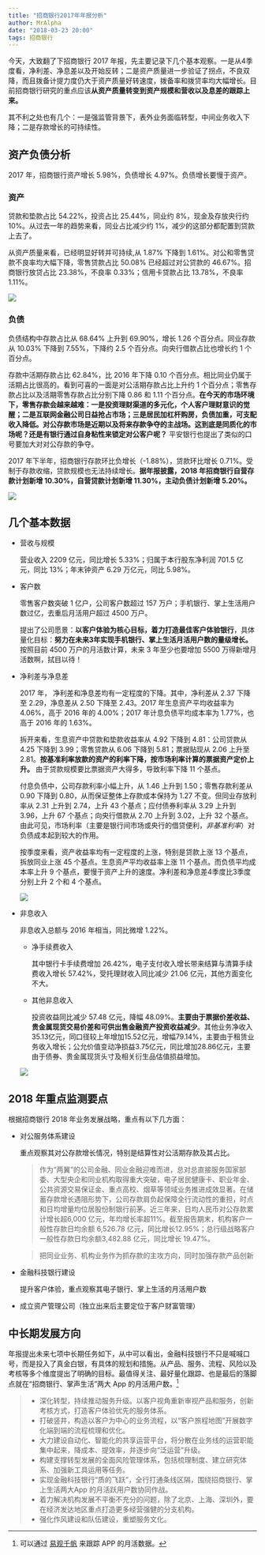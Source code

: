 ```yaml
---
title: "招商银行2017年年报分析"
author: MrAlpha
date: "2018-03-23 20:00"
tags: 招商银行
---
```


今天，大致翻了下招商银行 2017 年报，先主要记录下几个基本观察。一是从4季度看，净利差、净息差以及开始反转；二是资产质量进一步验证了拐点，不良双降，而且拨备计提力度仍大于资产质量好转速度，拨备率和拨贷率均大幅增长。目前招商银行研究的重点应该**从资产质量转变到资产规模和营收以及息差的跟踪上来。**

其不利之处也有几个：一是强监管背景下，表外业务面临转型，中间业务收入下降；二是存款增长的可持续性。

## 资产负债分析

2017 年，招商银行资产增长 5.98%，负债增长 4.97%。负债增长要慢于资产。

### 资产

贷款和垫款占比 54.22%，投资占比 25.44%，同业约 8%，现金及存放央行约 10%。从过去一年的趋势来看，同业占比减少约 1%，减少的这部分都配置到贷款上去了。

从资产质量来看，已经明显好转并可持续,从 1.87% 下降到 1.61%。对公和零售贷款不良率均大幅下降，零售贷款占比 50.08% 已经超过对公贷款的 46.67%。招商银行放贷占比 23.38%，不良率 0.33%；信用卡贷款占比 13.78%，不良率 1.11%。

![](http://7xonmk.com1.z0.glb.clouddn.com/2018-03-24_21-44-22.png)

### 负债

负债结构中存款占比从 68.64% 上升到 69.90%，增长 1.26 个百分点。同业存款从 10.03% 下降到 7.55%，下降约 2.5 个百分点。向央行借款占比也增长约 1 个百分点。

存款中活期存款占比 62.84%，比 2016 年下降 0.10 个百分点。相比同业仍属于活期占比很高的。看到可喜的一面是对公活期存款占比上升约 1 个百分点；零售存款占比以及活期零售存款占比分别下降 0.86 和 1.11 个百分点。**在今天的市场环境下，零售存款会越来越难：一是投资理财渠道的多元化，个人客户理财意识的觉醒；二是互联网金融公司日益抢占市场；三是居民加杠杆购房，负债加重，可支配收入降低。对公存款市场是近期以及将来存款争夺的主战场。这到底是同质化的市场呢？还是有银行通过自身粘性来锁定对公客户呢？** 平安银行也提出了类似的口号要加大对对公存款的争夺。


2017 年下半年，招商银行存款环比负增长（-1.88%），贷款环比增长 0.71%。受制于存款收缩，贷款规模也无法持续增长。**据年报披露，2018 年招商银行自营存款计划新增 10.30%，自营贷款计划新增 11.30%，主动负债计划新增 5.20%。**

![](https://xqimg.imedao.com/1625aba5b9c230643fe55298.png!custom660.jpg)

## 几个基本数据

- 营收与规模

  营业收入 2209 亿元，同比增长 5.33%；归属于本行股东净利润 701.5 亿元，同比 13%；年末钟资产 6.29 万亿元，同比 5.98%。

- 客户数

  零售客户数突破 1 亿户，公司客户数超过 157 万户；手机银行、掌上生活用户数过亿，去重后月活用户超过 4500 万户。

  提出了公司愿景：**以客户体验为核心目标，着力打造最佳客户体验银行**，具体量化目标：**努力在未来3年实现手机银行、掌上生活月活用户数的量级增长。** 按照目前 4500 万户的月活数计算，未来 3 年至少也要增加 5500 万得新增月活数啊，拭目以待！

- 净利差与净息差

  2017 年， 净利差和净息差均有一定程度的下降。其中，净利差从 2.37 下降至 2.29，净息差从 2.50 下降至 2.43。2017 年生息资产平均收益率为 4.06%，高于 2016 年的 4.00%；2017 年计息负债平均成本率为 1.77%，也高于 2016 年的 1.63%。

  拆开来看，生息资产中贷款和垫款收益率从 4.92 下降到 4.81：公司贷款从 4.25 下降到 3.99；零售贷款从 6.06 下降到 5.81；票据贴现从 2.06 上升至 2.81。**按基准利率放款的资产的利率下降，按市场利率计算的票据资产定价上升。** 由于贷款规模要比票据资产大得多，导致利率下降 11 个基点。

  付息负债中，公司存款利率小幅上升，从 1.46 上升到 1.50；零售存款利差从 0.90 下降到 0.80，从而保证整体上存款成本保持为 1.27 不变。但同业存放利率从 2.31 上升到 2.74，上升 43 个基点；应付债券利率从 3.29 上升到 3.96，上升 67 个基点；向央行借款从 2.70 上升到 3.02，上升 32 个基点。由此可见，市场利率（主要是银行间市场或央行的借贷便利，*非基准利率*）对负债成本起到较大的作用。

  按季度来看，资产收益率均有一定程度的上涨，特别是贷款上涨 13 个基点，拆放同业上涨 45 个基点。生息资产平均收益率上涨 11 个基点。而负债平均成本率上升 9 个基点，要慢于资产上升的速度。净利差和净息差4季度比3季度分别上升 2 个和 4 个基点。

  ![](http://7xonmk.com1.z0.glb.clouddn.com/2018-03-23_21-06-47.png)

- 非息收入

  非息收入总额与 2016 年相当，同比微增 1.22%。

  - 净手续费收入

    其中银行卡手续费增加 26.42%，电子支付收入增长带来结算与清算手续费收入增长 57.42%，受托理财收入同比减少 21.06 亿元，其他方面变化不大。

  - 其他非息收入

    投资收益同比减少 57.48 亿元，降幅 48.09%。**主要由于票据价差收益、贵金属现货交易价差和可供出售金融资产投资收益减少**。其他业务净收入35.13亿元，同口径较上年增加15.52亿元，增幅79.14%，主要由于租赁业务收入增长；公允价值变动净损益3.75亿元，同比增加28.86亿元，主要由于债券、贵金属现货头寸及相关衍生品估值损益增加。

  ![](http://7xonmk.com1.z0.glb.clouddn.com/2018-03-23_21-23-03.png)

## 2018 年重点监测要点

根据招商银行 2018 年业务发展战略，重点有以下几方面：

- 对公服务体系建设

  重点观察其对公存款增长情况，特别是结算性对公活期存款及其占比。

  > 作为“两翼”的公司金融、同业金融迎难而进，总对总直接服务国家部委、大型央企和同业机构取得重大突破，电子居民健康卡、职业年金、公共资源交易保证金、重点高校、烟草等领域业务推进成效显著。在储蓄存款增长遇阻形势下，公司存款肩负起保障全行流动性的重担，时点和日均增量均位居股份制银行前茅。近三年来，日均人民币对公存款累计增长超6,000 亿元，年均增长率超11%。截至报告期末，机构客户一般性存款日均余额 6,526.78 亿元，同比增长12.95%；总行级战略客户一般性存款日均余额3,482.88 亿元，同比增长 19.47%。

  > 把同业业务、机构业务作为抓存款的主攻方向，同时加强存款产品创新

- 金融科技银行建设

  提升客户体验，重点观察其电子银行、掌上生活的月活用户数

- 成立资产管理公司（独立出来后主要定位于客户财富管理）


## 中长期发展方向

年报提出未来七项中长期任务如下，从中可以看出，金融科技银行不只是喊喊口号，而是投入了真金白银，有具体的规划和措施。从产品、服务、流程、风险以及考核等多个维度提出了明确的目标。最值得关注、最好量化跟踪、也是最后的落脚点就在“招商银行、掌声生活”两大 App 的月活用户数。[^1]

> - 深化转型，持续推动服务升级。以客户视角重新审视产品和服务，创新考核方式，打造客户体验优先的服务体系。
> - 打破竖井，构造以客户为中心的业务流程，以“客户旅程地图”开展数字化端到端的流程梳理和优化。
> - 大力建设自动化、智能化的共享运营平台，将分散在业务线的运营职能集中起来，降成本、提效率，并逐步向“泛运营”升级。
> - 构建支撑转型发展的全面风险管理体系，包括梳理制度、建立研究体系、加强新工具运用等任务。
> - 实现金融科技银行“质的飞跃”，全行打通条线区隔，围绕招商银行、掌上生活两大App 的月活跃用户数协同作战。
> - 着力解决机构发展不平衡不充分的问题，除了北京、上海、深圳外，要在经济发达地区重点打造更多经营强健的分支机构。
> - 强化作风建设和队伍建设，重塑服务文化。

[^1]: 可以通过 [易观千帆](https://www.analysys.cn/) 来跟踪 APP 的月活数据。
